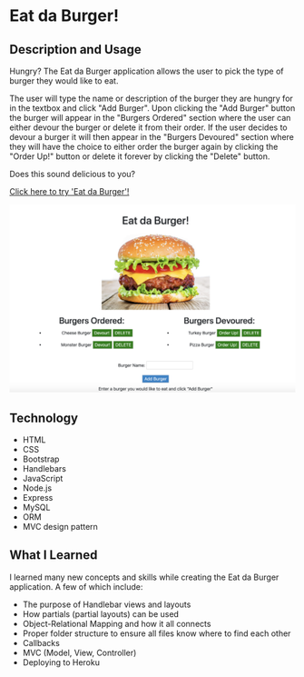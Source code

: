 # Eat da Burger!
## Description and Usage
Hungry? The Eat da Burger application allows the user to pick the type of burger they would like to eat. 

The user will type the name or description of the burger they are hungry for in the textbox and click "Add Burger". Upon clicking the "Add Burger" button the burger will appear in the "Burgers Ordered" section where the user can either devour the burger or delete it from their order. If the user decides to devour a burger it will then appear in the "Burgers Devoured" section where they will have the choice to either order the burger again by clicking the "Order Up!" button or delete it forever by clicking the "Delete" button.

Does this sound delicious to you?

[Click here to try 'Eat da Burger'!](https://agile-meadow-66473.herokuapp.com/)

![eat da burger](public/assets/img/eat-da-burger.png)


## Technology
* HTML
* CSS
* Bootstrap
* Handlebars
* JavaScript
* Node.js
* Express
* MySQL
* ORM
* MVC design pattern

  
## What I Learned
I learned many new concepts and skills while creating the Eat da Burger application. A few of which include:
* The purpose of Handlebar views and layouts
* How partials (partial layouts) can be used
* Object-Relational Mapping and how it all connects
* Proper folder structure to ensure all files know where to find each other
* Callbacks
* MVC (Model, View, Controller)
* Deploying to Heroku
